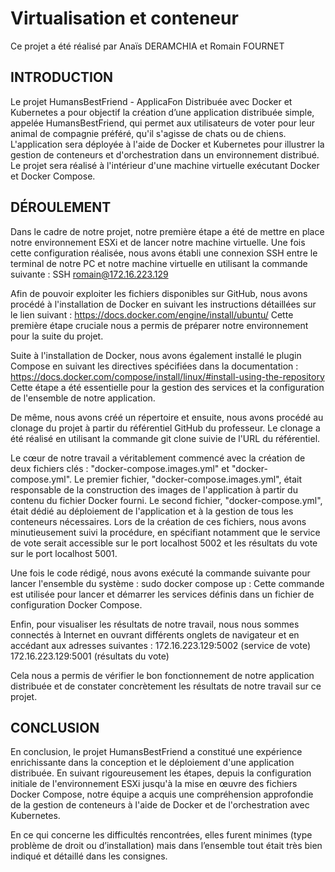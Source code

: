 # Virtualisation et conteneur 
Ce projet a été réalisé par Anaïs DERAMCHIA et Romain FOURNET

## INTRODUCTION
Le projet HumansBestFriend - ApplicaFon Distribuée avec Docker et Kubernetes a pour objectif la création d’une application distribuée simple, appelée HumansBestFriend, qui permet aux utilisateurs de voter pour leur animal de compagnie préféré, qu'il s'agisse de chats ou de chiens. L'application sera déployée à l'aide de Docker et Kubernetes pour illustrer la gestion de conteneurs et d'orchestration dans un environnement distribué. Le projet sera réalisé à l'intérieur d'une machine virtuelle exécutant Docker et Docker Compose.

## DÉROULEMENT
Dans le cadre de notre projet, notre première étape a été de mettre en place notre environnement ESXi et de lancer notre machine virtuelle. Une fois cette configuration réalisée, nous avons établi une connexion SSH entre le terminal de notre PC et notre machine virtuelle en utilisant la commande suivante :
SSH romain@172.16.223.129

Afin de pouvoir exploiter les fichiers disponibles sur GitHub, nous avons procédé à l'installation de Docker en suivant les instructions détaillées sur le lien suivant : https://docs.docker.com/engine/install/ubuntu/
Cette première étape cruciale nous a permis de préparer notre environnement pour la suite du projet.

Suite à l'installation de Docker, nous avons également installé le plugin Compose en suivant les directives spécifiées dans la documentation : https://docs.docker.com/compose/install/linux/#install-using-the-repository
Cette étape a été essentielle pour la gestion des services et la configuration de l'ensemble de notre application.

De même, nous avons créé un répertoire et ensuite, nous avons procédé au clonage du projet à partir du référentiel GitHub du professeur. Le clonage a été réalisé en utilisant la commande git clone suivie de l'URL du référentiel.

Le cœur de notre travail a véritablement commencé avec la création de deux fichiers clés : "docker-compose.images.yml" et "docker-compose.yml".
Le premier fichier, "docker-compose.images.yml", était responsable de la construction des images de l'application à partir du contenu du fichier Docker fourni.
Le second fichier, "docker-compose.yml", était dédié au déploiement de l'application et à la gestion de tous les conteneurs nécessaires.
Lors de la création de ces fichiers, nous avons minutieusement suivi la procédure, en spécifiant notamment que le service de vote serait accessible sur le port localhost 5002 et les résultats du vote sur le port localhost 5001.
   
Une fois le code rédigé, nous avons exécuté la commande suivante pour lancer l'ensemble du système :
sudo docker compose up : Cette commande est utilisée pour lancer et démarrer les services définis dans un fichier de configuration Docker Compose.

Enfin, pour visualiser les résultats de notre travail, nous nous sommes connectés à Internet en ouvrant différents onglets de navigateur et en accédant aux adresses suivantes : 172.16.223.129:5002 (service de vote)
172.16.223.129:5001 (résultats du vote)

Cela nous a permis de vérifier le bon fonctionnement de notre application distribuée et de constater concrètement les résultats de notre travail sur ce projet.

## CONCLUSION 
En conclusion, le projet HumansBestFriend a constitué une expérience enrichissante dans la conception et le déploiement d'une application distribuée. En suivant rigoureusement les étapes, depuis la configuration initiale de l'environnement ESXi jusqu'à la mise en œuvre des fichiers Docker Compose, notre équipe a acquis une compréhension approfondie de la gestion de conteneurs à l'aide de Docker et de l'orchestration avec Kubernetes.

En ce qui concerne les difficultés rencontrées, elles furent minimes (type problème de droit ou d’installation) mais dans l’ensemble tout était très bien indiqué et détaillé dans les consignes.

